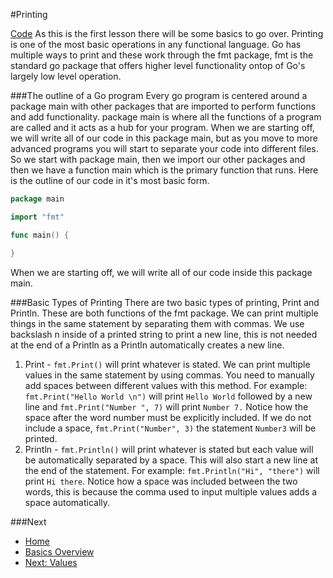 #Printing

[Code](./printing.go)
As this is the first lesson there will be some basics to go over. Printing is one of the most basic operations in any functional language. Go has multiple ways to print and these work through the fmt package, fmt is the standard go package that offers higher level functionality ontop of Go's largely low level operation.

###The outline of a Go program
Every go program is centered around a package main with other packages that are imported to perform functions and add functionality. package main is where all the functions of a program are called and it acts as a hub for your program. When we are starting off, we will write all of our code in this package main, but as you move to more advanced programs you will start to separate your code into different files. So we start with package main, then we import our other packages and then we have a function main which is the primary function that runs. Here is the outline of our code in it's most basic form.
```go
package main

import "fmt"

func main() {

}
```
When we are starting off, we will write all of our code inside this package main.

###Basic Types of Printing
There are two basic types of printing, Print and Println. These are both functions of the fmt package. We can print multiple things in the same statement by separating them with commas. We use backslash n inside of a printed string to print a new line, this is not needed at the end of a Println as a Println automatically creates a new line.

1. Print - `fmt.Print()` will print whatever is stated. We can print multiple values in the same statement by using commas. You need to manually add spaces between different values with this method.
	For example: `fmt.Print("Hello World \n")` will print `Hello World` followed by a new line and `fmt.Print("Number ", 7)` will print `Number 7.` Notice how the space after the word number must be explicitly included. If we do not include a space, `fmt.Print("Number", 3)` the statement `Number3` will be printed.
1. Println - `fmt.Println()` will print whatever is stated but each value will be automatically separated by a space. This will also start a new line at the end of the statement.
	For example: `fmt.Println("Hi", "there")` will print `Hi there`. Notice how a space was included between the two words, this is because the comma used to input multiple values adds a space automatically.

###Next

* [Home](../../README.md)
* [Basics Overview](../basics.md)
* [Next: Values](../values/values.md)

